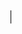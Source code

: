 <h1 align="center">
  <a href="#" style="text-decoration: none;">
    <span style="display: inline-block; border-right: 0.1em solid; padding: 0 0.1em; white-space: nowrap; overflow: hidden;">
      Hello, I'm Amit Nayak
    </span>
  </a>
</h1>

<style>
  h1 a span {
    animation: typing 3.5s steps(30, end), blink-caret 0.75s step-end infinite;
  }

  @keyframes typing {
    from { width: 0 }
    to { width: 100% }
  }

  @keyframes blink-caret {
    from, to { border-color: transparent }
    50% { border-color: black; }
  }
</style>
